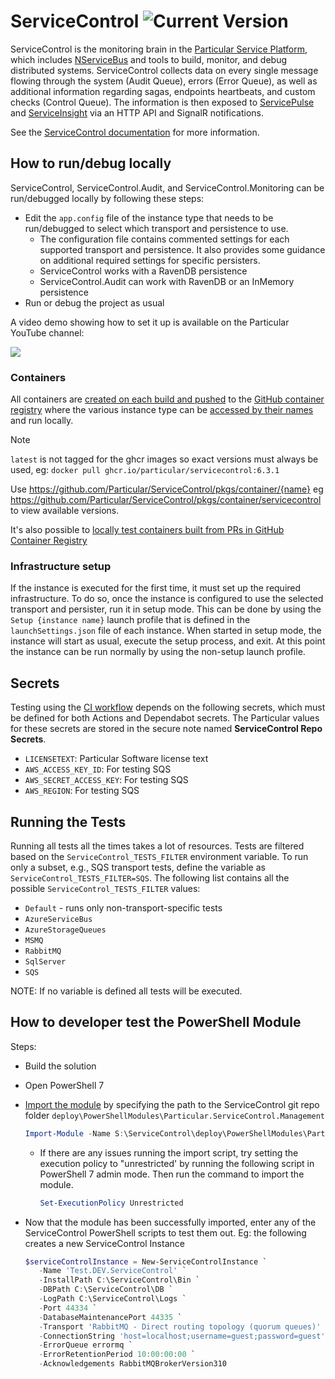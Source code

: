 # ServiceControl ![Current Version](https://img.shields.io/github/release/particular/servicecontrol.svg?style=flat&label=current%20version)

ServiceControl is the monitoring brain in the [Particular Service Platform](https://particular.net/service-platform), which includes [NServiceBus](https://particular.net/nservicebus) and tools to build, monitor, and debug distributed systems. ServiceControl collects data on every single message flowing through the system (Audit Queue), errors (Error Queue), as well as additional information regarding sagas, endpoints heartbeats, and custom checks (Control Queue). The information is then exposed to [ServicePulse](https://particular.net/servicepulse) and [ServiceInsight](https://particular.net/serviceinsight) via an HTTP API and SignalR notifications.

See the [ServiceControl documentation](https://docs.particular.net/servicecontrol/) for more information.

## How to run/debug locally

ServiceControl, ServiceControl.Audit, and ServiceControl.Monitoring can be run/debugged locally by following these steps:

- Edit the `app.config` file of the instance type that needs to be run/debugged to select which transport and persistence to use.
  - The configuration file contains commented settings for each supported transport and persistence. It also provides some guidance on additional required settings for specific persisters.
  - ServiceControl works with a RavenDB persistence
  - ServiceControl.Audit can work with RavenDB or an InMemory persistence
- Run or debug the project as usual

A video demo showing how to set it up is available on the Particular YouTube channel:

[![](https://img.youtube.com/vi/w3tYnj11dQ8/0.jpg)](https://www.youtube.com/watch?v=w3tYnj11dQ8)

### Containers

All containers are [created on each build and pushed](.github/workflows/push-container-images.yml) to the [GitHub container registry](https://docs.github.com/en/packages/working-with-a-github-packages-registry/working-with-the-container-registry) where the various instance type can be [accessed by their names](/.github/workflows/push-container-images.yml#L33) and run locally.

> [!NOTE]
> `latest` is not tagged for the ghcr images so exact versions must always be used, eg: `docker pull ghcr.io/particular/servicecontrol:6.3.1`

Use https://github.com/Particular/ServiceControl/pkgs/container/{name} eg https://github.com/Particular/ServiceControl/pkgs/container/servicecontrol to view available versions.

It's also possible to [locally test containers built from PRs in GitHub Container Registry](/docs/testing.md#container-tests)

### Infrastructure setup

If the instance is executed for the first time, it must set up the required infrastructure. To do so, once the instance is configured to use the selected transport and persister, run it in setup mode. This can be done by using the `Setup {instance name}` launch profile that is defined in 
the `launchSettings.json` file of each instance. When started in setup mode, the instance will start as usual, execute the setup process, and exit. At this point the instance can be run normally by using the non-setup launch profile. 

## Secrets

Testing using the [CI workflow](/.github/workflows/ci.yml) depends on the following secrets, which must be defined for both Actions and Dependabot secrets. The Particular values for these secrets are stored in the secure note named **ServiceControl Repo Secrets**.

* `LICENSETEXT`: Particular Software license text
* `AWS_ACCESS_KEY_ID`: For testing SQS
* `AWS_SECRET_ACCESS_KEY`: For testing SQS
* `AWS_REGION`: For testing SQS

## Running the Tests

Running all tests all the times takes a lot of resources. Tests are filtered based on the `ServiceControl_TESTS_FILTER` environment variable. To run only a subset, e.g., SQS transport tests, define the variable as `ServiceControl_TESTS_FILTER=SQS`. The following list contains all the possible `ServiceControl_TESTS_FILTER` values:

- `Default` - runs only non-transport-specific tests
- `AzureServiceBus`
- `AzureStorageQueues`
- `MSMQ`
- `RabbitMQ`
- `SqlServer`
- `SQS`

NOTE: If no variable is defined all tests will be executed.

## How to developer test the PowerShell Module

Steps:

- Build the solution
- Open PowerShell 7
- [Import the module](https://learn.microsoft.com/en-us/powershell/module/microsoft.powershell.core/import-module?view=powershell-7.3#example-4-import-all-modules-specified-by-a-path) by specifying the path to the ServiceControl git repo folder `deploy\PowerShellModules\Particular.ServiceControl.Management`
  ```ps1
  Import-Module -Name S:\ServiceControl\deploy\PowerShellModules\Particular.ServiceControl.Management -Verbose 
  ```
   - If there are any issues running the import script, try setting the execution policy to "unrestricted' by running the following script in PowerShell 7 admin mode. Then run the command to import the module.
      ```ps1
      Set-ExecutionPolicy Unrestricted
      ```

- Now that the module has been successfully imported, enter any of the ServiceControl PowerShell scripts to test them out. Eg: the following creates a new ServiceControl Instance
  ```ps1
  $serviceControlInstance = New-ServiceControlInstance `
     -Name 'Test.DEV.ServiceControl' `
     -InstallPath C:\ServiceControl\Bin `
     -DBPath C:\ServiceControl\DB `
     -LogPath C:\ServiceControl\Logs `
     -Port 44334 `
     -DatabaseMaintenancePort 44335 `
     -Transport 'RabbitMQ - Direct routing topology (quorum queues)' `
     -ConnectionString 'host=localhost;username=guest;password=guest' `
     -ErrorQueue errormq `
     -ErrorRetentionPeriod 10:00:00:00 `
     -Acknowledgements RabbitMQBrokerVersion310
  ```
